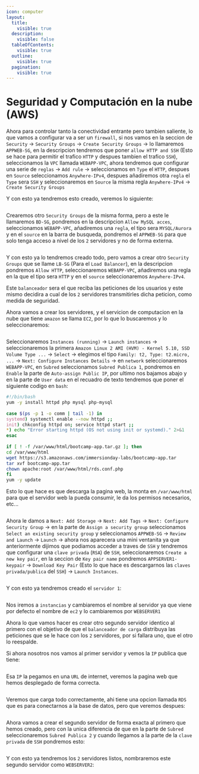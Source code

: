 ```yaml
---
icon: computer
layout:
  title:
    visible: true
  description:
    visible: false
  tableOfContents:
    visible: true
  outline:
    visible: true
  pagination:
    visible: true
---
```


# Seguridad y Computación en la nube (AWS)

Ahora para controlar tanto la conectividad entrante pero tambien saliente, lo que vamos a configurar va a ser un `firewall`, si nos vamos en la seccion de `Security` -> `Security Groups` -> `Create Security Groups` -> lo llamaremos `APPWEB-SG`, en la descripcion tendremos que poner `allow HTTP and SSH` (Esto se hace para permitir el trafico `HTTP` y despues tambien el trafico `SSH`), seleccionamos la `VPC` llamada `WEBAPP-VPC`, ahora tendremos que configurar una serie de `reglas` -> `Add rule` -> seleccionamos en `Type` el `HTTP`, despues en `Source` seleccionamos `Anywhere-IPv4`, despues añadiremos otra `regla` el `Type` sera `SSH` y seleccionaremos en `Source` la misma regla `Anywhere-IPv4` -> `Create Security Groups`

Y con esto ya tendremos esto creado, veremos lo siguiente:

<figure><img src="../../.gitbook/assets/image (46).png" alt=""><figcaption></figcaption></figure>

Crearemos otro `Security Groups` de la misma forma, pero a este le llamaremos `BD-SG`, pondremos en la descripcion `Allow MySQL acces`, seleccionamos `WEBAPP-VPC`, añadiremos una `regla`, el tipo sera `MYSQL/Aurora` y en el `source` en la barra de busqueda, pondremos el `APPWEB-SG` para que solo tenga acceso a nivel de los `2` servidores y no de forma externa.

<figure><img src="../../.gitbook/assets/image (47).png" alt=""><figcaption></figcaption></figure>

Y con esto ya lo tendremos creado todo, pero vamos a crear otro `Security Groups` que se llame `LB-SG` (Para el `Load Balancer`), en la descripcion pondremos `Allow HTTP`, seleccionaremos `WEBAPP-VPC`, añadiremos una regla en la que el tipo sera `HTTP` y en el `source` seleccionaremos `Anywhere-IPv4`.

Este `balanceador` sera el que reciba las peticiones de los usuarios y este mismo decidira a cual de los `2` servidores transmitirles dicha peticion, como medida de seguridad.

Ahora vamos a crear los servidores, y el servicion de computacion en la nube que tiene `amazon` se llama `EC2`, por lo que lo buscaremos y lo seleccionaremos:

<figure><img src="../../.gitbook/assets/image (48).png" alt=""><figcaption></figcaption></figure>

Seleccionaremos `Instances (running)` -> `Launch instances` -> seleccionaremos la primera `Amazon Linux 2 AMI (HVM) - Kernel 5.10, SSD Volume Type ...` -> `Select` -> elegimos el tipo `Family: t2, Type: t2.micro, ...` -> `Next: Configure Instances Details` -> en `network` seleccionaremos `WEBAPP-VPC`, en `Subred` seleccionamos `Subred Publica 1`, pondremos en `Enable` la parte de `Auto-assign Public IP`, por ultimo nos bajamos abajo y en la parte de `User data` en el recuadro de texto tendremos que poner el siguiente codigo en `bash`:

```bash
#!/bin/bash  
yum -y install httpd php mysql php-mysql  
  
case $(ps -p 1 -o comm | tail -1) in  
systemd) systemctl enable --now httpd ;;  
init) chkconfig httpd on; service httpd start ;;  
*) echo "Error starting httpd (OS not using init or systemd)." 2>&1  
esac  
  
if [ ! -f /var/www/html/bootcamp-app.tar.gz ]; then  
cd /var/www/html  
wget https://s3.amazonaws.com/immersionday-labs/bootcamp-app.tar  
tar xvf bootcamp-app.tar  
chown apache:root /var/www/html/rds.conf.php  
fi  
yum -y update
```

Esto lo que hace es que descarga la pagina web, la monta en `/var/www/html` para que el servidor web la pueda consumir, le da los permisos necesarios, etc...

<figure><img src="../../.gitbook/assets/image (49).png" alt=""><figcaption></figcaption></figure>

Ahora le damos a `Next: Add Storage` -> `Next: Add Tags` -> `Next: Configure Security Group` -> en la parte de `Assign a security group` seleccionamos `Select an existing security group` y seleccionamos `APPWEB-SG` -> `Review and Launch` -> `Launch` -> ahora nos aparecera una mini ventanita ya que anteriormente dijimos que podiamos acceder a traves de `SSH` y tendremos que configurar una `clave privada` (`RSA`) de `SSH`, seleccionaremos `Create a new key pair`, en la seccion de `Key pair name` pondremos `APPSERVER1-keypair` -> `Download Key Pair` (Esto lo que hace es descargarnos las `claves privada/publica` del `SSH`) -> `Launch Instances`.

<figure><img src="../../.gitbook/assets/image (50).png" alt=""><figcaption></figcaption></figure>

Y con esto ya tendremos creado el `servidor 1`:

<figure><img src="../../.gitbook/assets/image (51).png" alt=""><figcaption></figcaption></figure>

Nos iremos a `instancias` y cambiaremos el nombre al servidor ya que viene por defecto el nombre de `ec2` y lo cambiaremos por `WEBSERVER1`

Ahora lo que vamos hacer es crear otro segundo servidor identico al primero con el objetivo de que el `balanceador de carga` distribuya las peticiones que se le hace con los `2` servidores, por si fallara uno, que el otro lo reespalde.

Si ahora nosotros nos vamos al primer servidor y vemos la `IP` publica que tiene:

<figure><img src="../../.gitbook/assets/image (52).png" alt=""><figcaption></figcaption></figure>

Esa `IP` la pegamos en una `URL` de internet, veremos la pagina web que hemos desplegado de forma correcta.

<figure><img src="../../.gitbook/assets/image (53).png" alt=""><figcaption></figcaption></figure>

Veremos que carga todo correctamente, ahi tiene una opcion llamada `RDS` que es para conectarnos a la base de datos, pero que veremos despues:

<figure><img src="../../.gitbook/assets/image (54).png" alt=""><figcaption></figcaption></figure>

Ahora vamos a crear el segundo servidor de forma exacta al primero que hemos creado, pero con la unica diferencia de que en la parte de `Subred` seleccionaremos `Subred Publica 2` y cuando llegamos a la parte de la `clave privada` de `SSH` pondremos esto:

<figure><img src="../../.gitbook/assets/image (55).png" alt=""><figcaption></figcaption></figure>

Y con esto ya tendremos los `2` servidores listos, nombraremos este segundo servidor como `WEBSERVER2`:

<figure><img src="../../.gitbook/assets/image (56).png" alt=""><figcaption></figcaption></figure>
